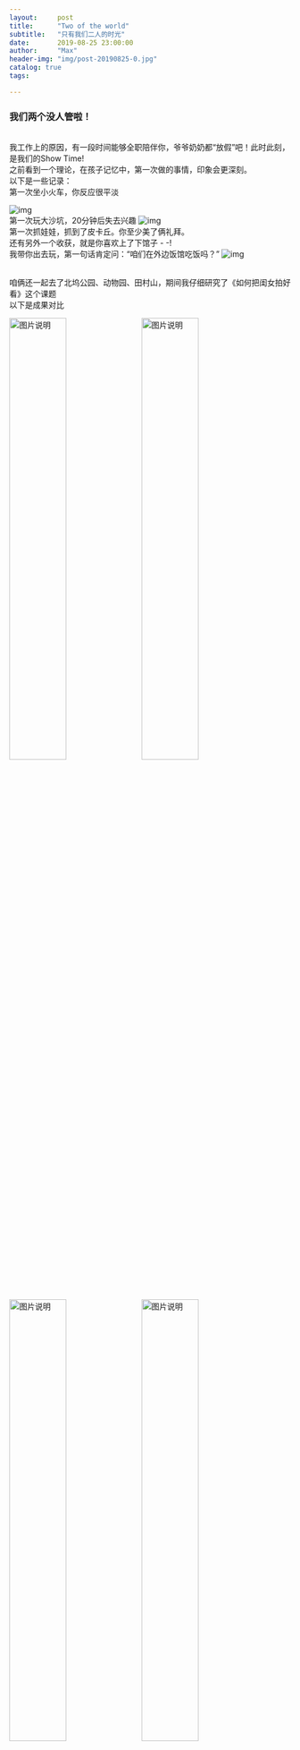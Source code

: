 ```yaml
---
layout:     post
title:      "Two of the world"
subtitle:   "只有我们二人的时光"
date:       2019-08-25 23:00:00
author:     "Max"
header-img: "img/post-20190825-0.jpg"
catalog: true
tags:

---
```


> 

<h3>我们两个没人管啦！</h3> 
<br>我工作上的原因，有一段时间能够全职陪伴你，爷爷奶奶都“放假”吧！此时此刻，是我们的Show Time!
<br>之前看到一个理论，在孩子记忆中，第一次做的事情，印象会更深刻。
<br>以下是一些记录：
<br>第一次坐小火车，你反应很平淡

![img](/img/post-20190825-1.jpg)
<br>第一次玩大沙坑，20分钟后失去兴趣
![img](/img/post-20190825-2.jpg)
<br>第一次抓娃娃，抓到了皮卡丘。你至少美了俩礼拜。
<br>还有另外一个收获，就是你喜欢上了下馆子 - -! 
<br>我带你出去玩，第一句话肯定问：“咱们在外边饭馆吃饭吗？”
![img](/img/post-20190825-3.jpg)

<br>咱俩还一起去了北坞公园、动物园、田村山，期间我仔细研究了《如何把闺女拍好看》这个课题
<br>以下是成果对比

<img src="/img/post-20190825-4.jpg"  alt="图片说明" width="45%" style="display: inline-block;" ><img src="/img/post-20190825-5.jpg"  alt="图片说明" width="45%" style="display: inline-block; margin-left: 10px;"> 
<img src="/img/post-20190825-6.jpg"  alt="图片说明" width="45%" style="display: inline-block;" ><img src="/img/post-20190825-7.jpg"  alt="图片说明" width="45%" style="display: inline-block; margin-left: 10px;"> 

<br>独自带你，担心忙不过来的问题，从未出现
<br>我做饭时，你自己在客厅看书，从不吵闹~
<br>我喂你吃饭时，你劝我也吃，你自己已经长大了，可以自己吃~
<br>洗澡洗屁时，只能爸爸来，因为只喜欢爸爸~
<br>总之，咱俩独自在一起，唯有快乐二字能够形容。哈哈，现在只有晚上困了时候，才找妈妈了~
![img](/img/post-20190825-8.jpg)




